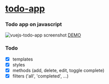 # [todo-app](https://gboriss.github.io/todo-app/)
### Todo app on javascript

![vuejs-todo-app screenshot](https://i.ibb.co/g33jqsX/todo.png)
[DEMO](https://gboriss.github.io/todo-app/)

### Todo
- [x] templates
- [x] styles
- [x] methods (add, delete, edit, toggle complete)
- [x] filters ('all', 'completed', ...)